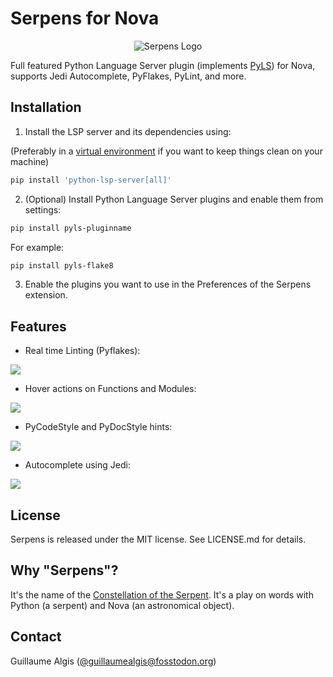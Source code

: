 # Serpens for Nova

<p align="center">
  <img alt="Serpens Logo"
    src="https://raw.githubusercontent.com/guillaumealgis/Serpens.novaextension/assets/serpens.png"
    srcset="
      https://raw.githubusercontent.com/guillaumealgis/Serpens.novaextension/assets/serpens.png 1x,
      https://raw.githubusercontent.com/guillaumealgis/Serpens.novaextension/assets/serpens@2x.png 2x
    " />
</p>

Full featured Python Language Server plugin (implements [PyLS](https://github.com/python-lsp/python-lsp-server)) for Nova, supports Jedi Autocomplete, PyFlakes, PyLint, and more.

## Installation

1. Install the LSP server and its dependencies using:

(Preferably in a [virtual environment](https://docs.python.org/3/tutorial/venv.html) if you want to keep things clean on your machine)

```bash
pip install 'python-lsp-server[all]'
```

2. (Optional) Install Python Language Server plugins and enable them from settings:

```bash
pip install pyls-pluginname
```

For example:

```bash
pip install pyls-flake8
```

3. Enable the plugins you want to use in the Preferences of the Serpens extension.

## Features

- Real time Linting (Pyflakes):

![](https://raw.githubusercontent.com/mmshivesh/Python-Nova.novaextension/master/.github/images/realtimeLinting.png)

- Hover actions on Functions and Modules:

![](https://raw.githubusercontent.com/mmshivesh/Python-Nova.novaextension/master/.github/images/hover.png)

- PyCodeStyle and PyDocStyle hints:

![](https://raw.githubusercontent.com/mmshivesh/Python-Nova.novaextension/master/.github/images/doccode.gif)

- Autocomplete using Jedi:

![](https://raw.githubusercontent.com/mmshivesh/Python-Nova.novaextension/master/.github/images/autoComplete.gif)

## License

Serpens is released under the MIT license. See LICENSE.md for details.

## Why "Serpens"?

It's the name of the [Constellation of the Serpent](https://en.wikipedia.org/wiki/Serpens).
It's a play on words with Python (a serpent) and Nova (an astronomical object).

## Contact

Guillaume Algis ([@guillaumealgis@fosstodon.org](https://fosstodon.org/@guillaumealgis))

